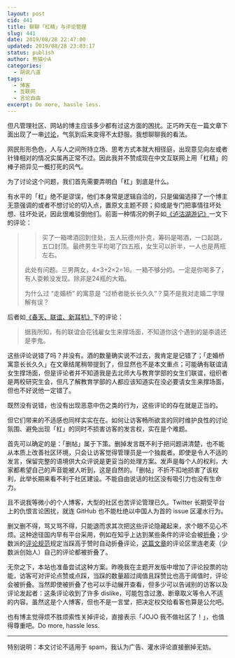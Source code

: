 ```yaml
---
layout: post
cid: 441
title: 聊聊「杠精」与评论管理
slug: 441
date: 2019/08/28 22:47:00
updated: 2019/08/28 23:03:17
status: publish
author: 熊猫小A
categories: 
  - 胡说八道
tags: 
  - 博客
  - 互联网
  - 言论自由
excerpt: Do more, hassle less.
---
```



但凡管理社区、网站的博主应该多少都有过这方面的困扰。正巧昨天在一篇文章下面出现了一串[讨论](https://blog.imalan.cn/archives/422/comment-page-1#comment-3119)，气氛到后来变得不太舒服。我想聊聊我的看法。

网民形形色色，人与人之间所持立场、思考方式本就大相径庭，出现意见向左或者针锋相对的情况实属再正常不过。因此我并不赞成现在中文互联网上用「杠精」的棒子把异见一概打死的风气。

为了讨论这个问题，我们首先需要弄明白「杠」到底是什么。

有水平的「杠」绝不是谬误，他们本身常是逻辑自洽的，只是偏偏选择了一个博主无意强调的或者不想讨论的切入点，置原文主题不顾；抑或是专门把事情往坏处想、往坏处说，因此很难驳倒他们。前面一种情况的例子如[《泸沽湖游记》](https://blog.imalan.cn/archives/422/)一文下的评论：

> > 买了一箱啤酒回到住处，五人玩德州扑克，筹码是喝酒，一口起跳，五口封顶。最终男生平均喝了四五瓶，女生可以折半，一人也是两瓶左右。
>
> 此处有问题。三男两女，4×3+2×2=16。一箱不够分的。一定是你喝多了，有人耍赖没发现。除非是24瓶的大箱。
>
> 为什么过 “走婚桥” 的寓意是 “过桥者能长长久久”？莫不是我对走婚二字理解有误？

后者如[《春天、联谊、新耳机》](https://blog.imalan.cn/archives/317/)下的评论：

> 据我所知，有的联谊会花钱雇女生来撑场面，不知道你这个遇到的是李逵还是李鬼。

这些评论说错了吗？并没有。酒的数量确实说不过去，我肯定是记错了；「走婚桥寓意长长久久」在文章结尾稍带提到了，但显然也不是本文重点；可能确有联谊请女生撑场面，但是评论者并不知道我是去北师大与教育学部的女生们联谊，组织者是两校研究生会，但凡了解教育学部的人都应该知道实在没必要请女生来撑场面，但也不好说他一定错了。

既然没有说错，也没有出现恶意中伤之类的行为，这些评论的存在就是正当的。

但它们带来的不适感也同样实实在在。如何让访客畅所欲言的同时维护良性的讨论氛围、避免出现「杠」的同时不损害访客的发言权，实在是个难题。

首先可以确定的是：「删帖」属于下策。删掉发言既不利于把问题讲清楚，也不能从本质上改善社区环境，只会让访客觉得管理员是一个独裁者。即使是令人不适的发言，保留完整的语境供大众评说是更妥当的处理方案。发声是每个人的权利，大家都希望自己的声音能被人听到，这是自然的。「删帖」不折不扣地损害了该权利，此举长期来看不利于社区建设。不能自由说话的社区没有吸引力也没有生命力。

且不说我等微小的个人博客，大型的社区也苦评论管理已久。Twitter 长期受平台上的仇恨言论困扰，就连 GitHub 也不能杜绝以中国人为首的 issue 区灌水行为。

删又删不得，骂又骂不得，只能退而求其次把这些评论隐藏起来，求个眼不见心不烦。这种途径国内早有平台采用，例如在知乎上达到某些条件的评论会被[折叠](https://www.zhihu.com/question/20120168)；少数派的[评论规范](https://sspai.com/post/55040)规定当踩高于赞时自动折叠评论，[这篇文章](https://sspai.com/post/53759)的评论区里连老麦（少数派创始人）自己的评论都被折叠了。

无奈之下，本站也准备尝试这种方案。昨晚我在主题开发版中增加了评论投票的功能，访客可对评论点赞或点踩，当踩的数量超过阈值且踩赞比也高于阈值时，评论会被折叠。当然即使被折叠了也可以手动展开查看，但多少可以告诫别的访客以及评论发起者：这条评论收到了许多 dislike，可能包含过激、断章取义等令人不适的内容。虽然这是个人博客，但也不是一言堂，把决定权交给看客也算是公允吧。

也有博主觉得烦不胜烦索性关掉评论，直接表示「JOJO 我不做社区了！」，也值得尊重吧。Do more, hassle less.

---

特别说明：本文讨论不适用于 spam，我认为广告、灌水评论直接删掉无妨。